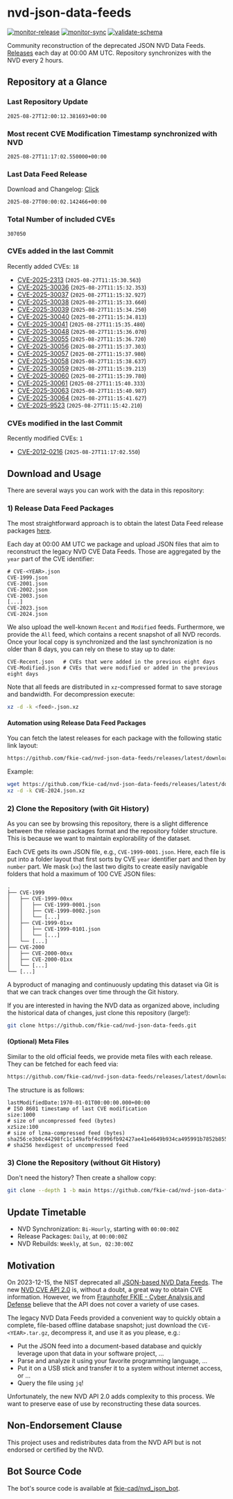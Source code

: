 # nvd-json-data-feeds

[![monitor-release](https://github.com/fkie-cad/nvd-json-data-feeds/actions/workflows/monitor_release.yml/badge.svg)](https://github.com/fkie-cad/nvd-json-data-feeds/actions/workflows/monitor_release.yml)
[![monitor-sync](https://github.com/fkie-cad/nvd-json-data-feeds/actions/workflows/monitor_sync.yml/badge.svg)](https://github.com/fkie-cad/nvd-json-data-feeds/actions/workflows/monitor_sync.yml)
[![validate-schema](https://github.com/fkie-cad/nvd-json-data-feeds/actions/workflows/validate_schema.yml/badge.svg)](https://github.com/fkie-cad/nvd-json-data-feeds/actions/workflows/validate_schema.yml)

Community reconstruction of the deprecated JSON NVD Data Feeds.
[Releases](https://github.com/fkie-cad/nvd-json-data-feeds/releases/latest) each day at 00:00 AM UTC.
Repository synchronizes with the NVD every 2 hours.

## Repository at a Glance

### Last Repository Update

```plain
2025-08-27T12:00:12.381693+00:00
```

### Most recent CVE Modification Timestamp synchronized with NVD

```plain
2025-08-27T11:17:02.550000+00:00
```

### Last Data Feed Release

Download and Changelog: [Click](https://github.com/fkie-cad/nvd-json-data-feeds/releases/latest)

```plain
2025-08-27T00:00:02.142466+00:00
```

### Total Number of included CVEs

```plain
307050
```

### CVEs added in the last Commit

Recently added CVEs: `18`

- [CVE-2025-2313](CVE-2025/CVE-2025-23xx/CVE-2025-2313.json) (`2025-08-27T11:15:30.563`)
- [CVE-2025-30036](CVE-2025/CVE-2025-300xx/CVE-2025-30036.json) (`2025-08-27T11:15:32.353`)
- [CVE-2025-30037](CVE-2025/CVE-2025-300xx/CVE-2025-30037.json) (`2025-08-27T11:15:32.927`)
- [CVE-2025-30038](CVE-2025/CVE-2025-300xx/CVE-2025-30038.json) (`2025-08-27T11:15:33.660`)
- [CVE-2025-30039](CVE-2025/CVE-2025-300xx/CVE-2025-30039.json) (`2025-08-27T11:15:34.250`)
- [CVE-2025-30040](CVE-2025/CVE-2025-300xx/CVE-2025-30040.json) (`2025-08-27T11:15:34.813`)
- [CVE-2025-30041](CVE-2025/CVE-2025-300xx/CVE-2025-30041.json) (`2025-08-27T11:15:35.480`)
- [CVE-2025-30048](CVE-2025/CVE-2025-300xx/CVE-2025-30048.json) (`2025-08-27T11:15:36.070`)
- [CVE-2025-30055](CVE-2025/CVE-2025-300xx/CVE-2025-30055.json) (`2025-08-27T11:15:36.720`)
- [CVE-2025-30056](CVE-2025/CVE-2025-300xx/CVE-2025-30056.json) (`2025-08-27T11:15:37.303`)
- [CVE-2025-30057](CVE-2025/CVE-2025-300xx/CVE-2025-30057.json) (`2025-08-27T11:15:37.980`)
- [CVE-2025-30058](CVE-2025/CVE-2025-300xx/CVE-2025-30058.json) (`2025-08-27T11:15:38.637`)
- [CVE-2025-30059](CVE-2025/CVE-2025-300xx/CVE-2025-30059.json) (`2025-08-27T11:15:39.213`)
- [CVE-2025-30060](CVE-2025/CVE-2025-300xx/CVE-2025-30060.json) (`2025-08-27T11:15:39.780`)
- [CVE-2025-30061](CVE-2025/CVE-2025-300xx/CVE-2025-30061.json) (`2025-08-27T11:15:40.333`)
- [CVE-2025-30063](CVE-2025/CVE-2025-300xx/CVE-2025-30063.json) (`2025-08-27T11:15:40.987`)
- [CVE-2025-30064](CVE-2025/CVE-2025-300xx/CVE-2025-30064.json) (`2025-08-27T11:15:41.627`)
- [CVE-2025-9523](CVE-2025/CVE-2025-95xx/CVE-2025-9523.json) (`2025-08-27T11:15:42.210`)


### CVEs modified in the last Commit

Recently modified CVEs: `1`

- [CVE-2012-0216](CVE-2012/CVE-2012-02xx/CVE-2012-0216.json) (`2025-08-27T11:17:02.550`)


## Download and Usage

There are several ways you can work with the data in this repository:

### 1) Release Data Feed Packages

The most straightforward approach is to obtain the latest Data Feed release packages [here](https://github.com/fkie-cad/nvd-json-data-feeds/releases/latest).

Each day at 00:00 AM UTC we package and upload JSON files that aim to reconstruct the legacy NVD CVE Data Feeds.
Those are aggregated by the `year` part of the CVE identifier:

```
# CVE-<YEAR>.json
CVE-1999.json
CVE-2001.json
CVE-2002.json
CVE-2003.json
[...]
CVE-2023.json
CVE-2024.json
```

We also upload the well-known `Recent` and `Modified` feeds.
Furthermore, we provide the `All` feed, which contains a recent snapshot of all NVD records.
Once your local copy is synchronized and the last synchronization is no older than 8 days, you can rely on these to stay up to date:

```plain
CVE-Recent.json   # CVEs that were added in the previous eight days
CVE-Modified.json # CVEs that were modified or added in the previous eight days
```

Note that all feeds are distributed in `xz`-compressed format to save storage and bandwidth.
For decompression execute:

```sh
xz -d -k <feed>.json.xz
```

#### Automation using Release Data Feed Packages

You can fetch the latest releases for each package with the following static link layout:

```sh
https://github.com/fkie-cad/nvd-json-data-feeds/releases/latest/download/CVE-<YEAR>.json.xz
```

Example:

```sh
wget https://github.com/fkie-cad/nvd-json-data-feeds/releases/latest/download/CVE-2024.json.xz
xz -d -k CVE-2024.json.xz
```

### 2) Clone the Repository (with Git History)

As you can see by browsing this repository, there is a slight difference between the release packages format and the repository folder structure.
This is because we want to maintain explorability of the dataset.

Each CVE gets its own JSON file, e.g., `CVE-1999-0001.json`.
Here, each file is put into a folder layout that first sorts by CVE `year` identifier part and then by `number` part.
We mask (`xx`) the last two digits to create easily navigable folders that hold a maximum of 100 CVE JSON files:

```plain
.
├── CVE-1999
│   ├── CVE-1999-00xx
│   │   ├── CVE-1999-0001.json
│   │   ├── CVE-1999-0002.json
│   │   └── [...]
│   ├── CVE-1999-01xx
│   │   ├── CVE-1999-0101.json
│   │   └── [...]
│   └── [...]
├── CVE-2000
│   ├── CVE-2000-00xx
│   ├── CVE-2000-01xx
│   └── [...]
└── [...]
```

A byproduct of managing and continuously updating this dataset via Git is that we can track changes over time through the Git history.

If you are interested in having the NVD data as organized above, including the historical data of changes, just clone this repository (large!):

```sh
git clone https://github.com/fkie-cad/nvd-json-data-feeds.git
```

#### (Optional) Meta Files

Similar to the old official feeds, we provide meta files with each release. They can be fetched for each feed via:

```sh
https://github.com/fkie-cad/nvd-json-data-feeds/releases/latest/download/CVE-<YEAR>.meta
```

The structure is as follows:

```plain
lastModifiedDate:1970-01-01T00:00:00.000+00:00                          # ISO 8601 timestamp of last CVE modification
size:1000                                                               # size of uncompressed feed (bytes)
xzSize:100                                                              # size of lzma-compressed feed (bytes)
sha256:e3b0c44298fc1c149afbf4c8996fb92427ae41e4649b934ca495991b7852b855 # sha256 hexdigest of uncompressed feed
```

### 3) Clone the Repository (without Git History)

Don't need the history? Then create a shallow copy:

```sh
git clone --depth 1 -b main https://github.com/fkie-cad/nvd-json-data-feeds.git
```


## Update Timetable

* NVD Synchronization: `Bi-Hourly`, starting with `00:00:00Z`
* Release Packages: `Daily`, at `00:00:00Z`
* NVD Rebuilds: `Weekly`, at `Sun, 02:30:00Z`


## Motivation

On 2023-12-15, the NIST deprecated all [JSON-based NVD Data Feeds](https://nvd.nist.gov/vuln/data-feeds#divRetirementBanner-1).
The new [NVD CVE API 2.0](https://nvd.nist.gov/developers/vulnerabilities) is, without a doubt, a great way to obtain CVE information.
However, we from [Fraunhofer FKIE - Cyber Analysis and Defense](https://www.fkie.fraunhofer.de/en/departments/cad.html) believe that the API does not cover a variety of use cases.

The legacy NVD Data Feeds provided a convenient way to quickly obtain a complete, file-based offline database snapshot; just download the `CVE-<YEAR>.tar.gz`, decompress it, and use it as you please, e.g.:

- Put the JSON feed into a document-based database and quickly leverage upon that data in your software project, ...
- Parse and analyze it using your favorite programming language, ...
- Put it on a USB stick and transfer it to a system without internet access, or ...
- Query the file using `jq`!

Unfortunately, the new NVD API 2.0 adds complexity to this process.
We want to preserve ease of use by reconstructing these data sources.

## Non-Endorsement Clause

This project uses and redistributes data from the NVD API but is not endorsed or certified by the NVD.

## Bot Source Code

The bot's source code is available at [fkie-cad/nvd\_json\_bot](https://github.com/fkie-cad/nvd_json_bot).